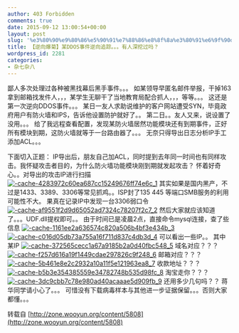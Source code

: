 ```yaml
---
author: 403 Forbidden
comments: true
date: 2015-09-12 13:00:54+00:00
layout: post
slug: '%e3%80%90%e9%80%86%e5%90%91%e7%88%86%e8%8f%8a%e3%80%91%e6%9f%90ddos%e4%ba%8b%e4%bb%b6%e9%80%86%e5%90%91%e8%bf%bd%e8%b8%aa%e3%80%82%e3%80%82%e3%80%82%e6%9c%89%e4%ba%ba%e6%b7%b1%e6%8c%96%e8%bf%87'
title: 【逆向爆菊】某DDOS事件逆向追踪。。。有人深挖过吗？
wordpress_id: 2281
categories:
- 杂七杂八
---
```

鄙人多次处理过各种被黑找幕后黑手事件。。。
如某领导早匿名邮件举报，干掉163拿到邮箱找发件人，，，某学生无聊干了当地教育局配合抓人，，，等等。。。
这还是第一次逆向DDOS事件。。。
某日一友人求助说维护的客户网站遭受SYN，毕竟政府用户有防火墙和IPS，告诉他设置防护就好了。。
第二日。。友人又来，说设置了没用。。。
给了我远程查看配置，发现某防火墙居然功能模块还有到期事件，正好所有模块到期，这防火墙就等于一台路由器了。。。
无奈只得导出日志分析IP手工添加ACL。。。

下面切入正题：
IP导出后，朋友自己加ACL，同时提到去年同一时间也有同样攻击。我怀疑攻击者目的，为什么防火墙功能模块刚到期就发起攻击？
怀着好奇心。。对导出的攻击IP进行扫描
[![-cache-4283972c60ea687cc15249676ff74e6c_1](/uploads/2015/09/cache-4283972c60ea687cc15249676ff74e6c_1-181x300.jpg)](/uploads/2015/09/cache-4283972c60ea687cc15249676ff74e6c_1.jpg)
其实如果是国内黑产，不过是1433、3389、3306等常见抓鸡。。ISP封了135 445 等端口SMB服务的利用可能性不大。
果真在记录IP中发现一台3306弱口令
[![-cache-af9551f2d9d65052ad7324c78207f2c7_2](/uploads/2015/09/cache-af9551f2d9d65052ad7324c78207f2c7_2-300x106.jpg)](/uploads/2015/09/cache-af9551f2d9d65052ad7324c78207f2c7_2.jpg)
然后大家就应该知道了。。。UDF.dll提权即可。。
由于时间已是凌晨2点，直接命令mysql连接，查了些信息
[![-cache-1161ee2a636574c820a506b4bf3e434b_3](/uploads/2015/09/cache-1161ee2a636574c820a506b4bf3e434b_3-300x290.jpg)](/uploads/2015/09/cache-1161ee2a636574c820a506b4bf3e434b_3.jpg)
[![-cache-c016d05db73a755a16f711d837c4db3d_4](/uploads/2015/09/cache-c016d05db73a755a16f711d837c4db3d_4-300x273.jpg)](/uploads/2015/09/cache-c016d05db73a755a16f711d837c4db3d_4.jpg)
可以看出一些IP。。
其中某IP
[![-cache-372565cecc1a67a9185b2a0d40fbc548_5](/uploads/2015/09/cache-372565cecc1a67a9185b2a0d40fbc548_5-300x188.jpg)](/uploads/2015/09/cache-372565cecc1a67a9185b2a0d40fbc548_5.jpg)
域名对应？？？
[![-cache-f257d616a19f1449cdae297826c9f248_6](/uploads/2015/09/cache-f257d616a19f1449cdae297826c9f248_6-252x300.jpg)](/uploads/2015/09/cache-f257d616a19f1449cdae297826c9f248_6.jpg)
邮箱对应？？？
[![-cache-5b461e8e2c2932a10a11f5e121963ea8_7](/uploads/2015/09/cache-5b461e8e2c2932a10a11f5e121963ea8_7-244x300.jpg)](/uploads/2015/09/cache-5b461e8e2c2932a10a11f5e121963ea8_7.jpg)
收款地址？？？
[![-cache-b5b3e354385559e34782748b535d98fc_8](/uploads/2015/09/cache-b5b3e354385559e34782748b535d98fc_8-300x233.jpg)](/uploads/2015/09/cache-b5b3e354385559e34782748b535d98fc_8.jpg)
淘宝走你？？？
[![-cache-3dc9cbb7c78e980ad40acaaae5d909fb_9](/uploads/2015/09/cache-3dc9cbb7c78e980ad40acaaae5d909fb_9-300x142.jpg)](/uploads/2015/09/cache-3dc9cbb7c78e980ad40acaaae5d909fb_9.jpg)
还用多少几句吗？？
蒋华同学请小心了。。。
可惜没有下载病毒样本与其他进一步证据保留。。。否则大家都懂。。。

转载自 [http://zone.wooyun.org/content/5808](http://zone.wooyun.org/content/5808)
